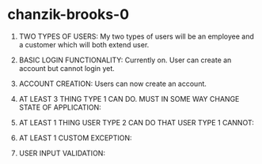 # chanzik-brooks-0

1. TWO TYPES OF USERS: My two types of users will be an employee and a customer which will both extend user. 

2. BASIC LOGIN FUNCTIONALITY:  Currently on. User can create an account but cannot login yet.

3. ACCOUNT CREATION: Users can now create an account.

4. AT LEAST 3 THING TYPE 1 CAN DO.  MUST IN SOME WAY CHANGE STATE OF APPLICATION:

5. AT LEAST 1 THING USER TYPE 2 CAN DO THAT USER TYPE 1 CANNOT:

6. AT LEAST 1 CUSTOM EXCEPTION:

7. USER INPUT VALIDATION:
